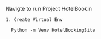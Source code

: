 Navigte to run Project HotelBookin

    1. Create Virtual Env
    
      Python -m Venv HotelBookingSite
      
